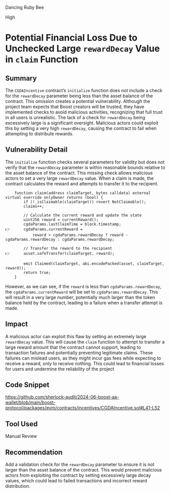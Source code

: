 Dancing Ruby Bee

High

# Potential Financial Loss Due to Unchecked Large `rewardDecay` Value in `claim` Function

## Summary

The `CGDAIncentive` contract’s `initialize` function does not include a check for the `rewardDecay` parameter being less than the asset balance of the contract. This omission creates a potential vulnerability. Although the project team expects that Boost creators will be trusted, they have implemented checks to avoid malicious activities, recognizing that full trust in all users is unrealistic. The lack of a check for `rewardDecay` being excessively large is a significant oversight. Malicious actors could exploit this by setting a very high `rewardDecay`, causing the contract to fail when attempting to distribute rewards.

## Vulnerability Detail

The `initialize` function checks several parameters for validity but does not verify that the `rewardDecay` parameter is within reasonable bounds relative to the asset balance of the contract. This missing check allows malicious actors to set a very large `rewardDecay` value. When a claim is made, the contract calculates the reward and attempts to transfer it to the recipient.

```solidity
    function claim(address claimTarget, bytes calldata) external virtual override onlyOwner returns (bool) {
        if (!_isClaimable(claimTarget)) revert NotClaimable();
        claims++;

        // Calculate the current reward and update the state
        uint256 reward = currentReward();
        cgdaParams.lastClaimTime = block.timestamp;
👉      cgdaParams.currentReward =
            reward > cgdaParams.rewardDecay ? reward - cgdaParams.rewardDecay : cgdaParams.rewardDecay;

        // Transfer the reward to the recipient
👉      asset.safeTransfer(claimTarget, reward);

        emit Claimed(claimTarget, abi.encodePacked(asset, claimTarget, reward));
        return true;
    }
```

However, as we can see, if the `reward` is less than `cgdaParams.rewardDecay`, the `cgdaParams.currentReward` will be set to `cgdaParams.rewardDecay`. This will result in a very large number, potentially much larger than the token balance held by the contract, leading to a failure when a transfer attempt is made.


## Impact

A malicious actor can exploit this flaw by setting an extremely large `rewardDecay` value. This will cause the `claim` function to attempt to transfer a large reward amount that the contract cannot support, leading to transaction failures and potentially preventing legitimate claims. These failures can mislead users, as they might incur gas fees while expecting to receive a reward, only to receive nothing. This could lead to financial losses for users and undermine the reliability of the project

## Code Snippet
https://github.com/sherlock-audit/2024-06-boost-aa-wallet/blob/main/boost-protocol/packages/evm/contracts/incentives/CGDAIncentive.sol#L41-L52

## Tool Used

Manual Review

## Recommendation

Add a validation check for the `rewardDecay` parameter to ensure it is not larger than the asset balance of the contract. This would prevent malicious actors from exploiting the contract by setting excessively large decay values, which could lead to failed transactions and incorrect reward distribution.